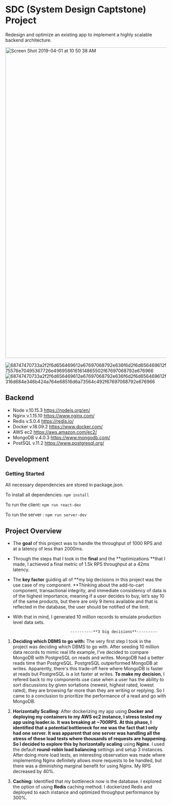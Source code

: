 # SDC (System Design Captstone) Project


Redesign and optimize an existing app to implement a highly scalable backend architecture.

<img width="967" alt="Screen Shot 2019-04-01 at 10 50 38 AM" src="https://user-images.githubusercontent.com/43450544/55337112-1199bd00-546c-11e9-8b33-e8346b1052ac.png">


![68747470733a2f2f6d656469612e67697068792e636f6d2f6d656469612f75576e70495367726e4969586161614865502f67697068792e676966](https://user-images.githubusercontent.com/43450544/55968816-be352500-5c4a-11e9-9b98-3c346e056015.gif)
![68747470733a2f2f6d656469612e67697068792e636f6d2f6d656469612f316d684e346b424a764e68516d6a73564c492f67697068792e676966](https://user-images.githubusercontent.com/43450544/55968817-becdbb80-5c4a-11e9-8449-a7db9e738a66.gif)


## Backend


- Node v.10.15.3 <https://nodejs.org/en/>
- Nginx v.1.15.10 <https://www.nginx.com/>
- Redis v.5.0.4 <https://redis.io/>
- Docker v.18.09.2 <https://www.docker.com/>
- AWS ec2 <https://aws.amazon.com/ec2/>
- MongoDB v.4.0.3 <https://www.mongodb.com/>
- PostSQL v.11.2 <https://www.postgresql.org/>


## Development

### Getting Started
All necessary dependencies are stored in package.json. 

To install all dependencies:
`npm install`  

To run the client:
`npm run react-dev`

To run the server :
`npm run server-dev`



## Project Overview



- The **goal** of this project was to handle the throughput of 1000 RPS and at a latency of less than 2000ms. 
- Through the steps that I took in the **final** and the **optimizations **that I made, I achieved a final metric of 1.5k RPS throughput at a 42ms latency. 
- The **key factor** guiding all of **my big decisions in this project was the use case of my component. **Thinking about the add-to-cart component, transactional integrity, and immediate consistency of data is of the highest importance, meaning if a user decides to buy, let’s say 10 of the same products, but there are only 9 items available and that is reflected in the database, the user should be notified of the limit.
- With that in mind, I generated 10 million records to emulate production level data sets.

                               ----------**3 big decisions**---------
1. **Deciding which DBMS to go with:** The very first step I took in the project was deciding which DBMS to go with. After seeding 10 million data records to mimic real life example, I've decided to compare MongoDB with PostgreSQL on reads and writes. MongoDB had a better reads time than PostgreSQL. PostgreSQL outperformed MongoDB at writes. Apparently, there's this trade-off here where MongoDB is faster at reads but PostgreSQL is a lot faster at writes. **To make my decision**, I refered back to my components use case when a user has the ability to sort discussions by given sortations (newest, highest rated, lowest rated), they are browsing far more than they are writing or replying. So I came to a conclusion to prioritize the performance of a read and go with MongoDB.

2. **Horizontally Scalling:** After dockerizing my app using **Docker **and deploying my containers to my **AWS ec2** instance, I stress tested my app using **loader.io**. It was breaking at ~700RPS. At this phase, I identified that a potential bottleneck for me was the fact that I only had one server. It was apparent that one server was handling all the stress of these load tests where thousands of requests are happening. So I decided to explore this by** horizontally scaling** using **Nginx**. I used the default **round-robin load balancing** settings and setup 3 instances. After doing more load tests, an interesting observation was made where implementing Nginx definitely allows more requests to be handled, but there was a diminishing marginal benefit for using Nginx. My RPS decreased by 40%.

3. **Caching:** Identified that my bottleneck now is the database. I explored the option of using **Redis** caching method. I dockerized Redis and deployed to each instance and optimized throughput performance by 300%. 


